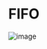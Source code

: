 # FIFO

![image](https://github.com/Kai-Dun/FIFO/assets/93189715/8d2a0a58-a3e2-4a3b-bdfc-1e00a2c91303)


